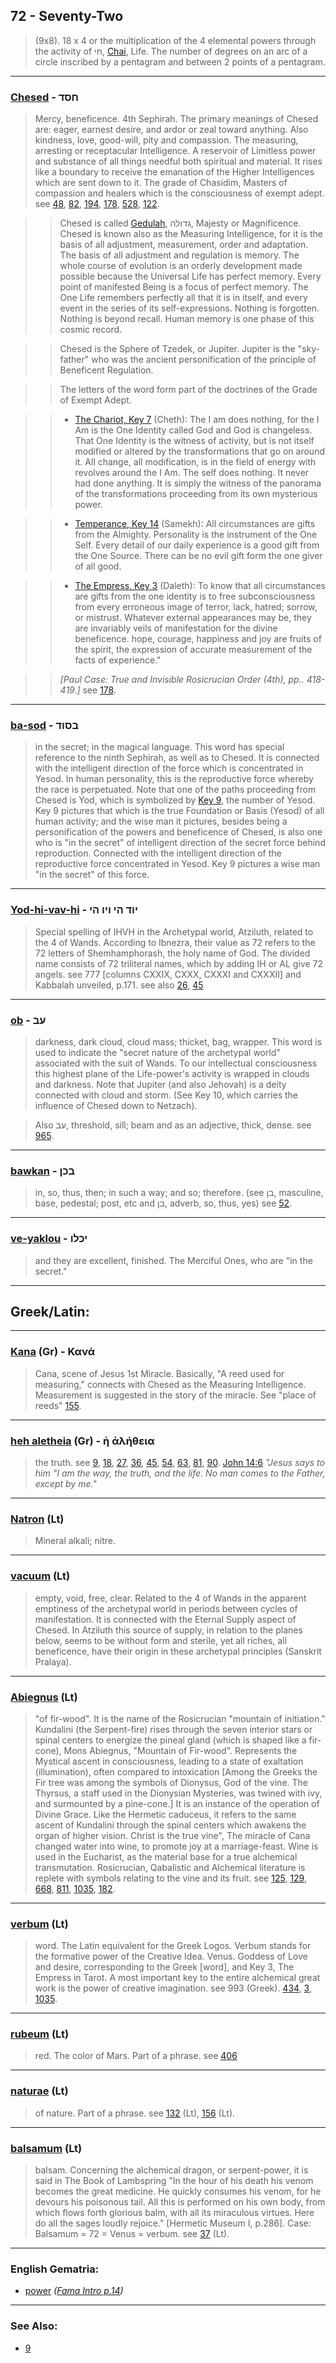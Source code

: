 ## 72 - Seventy-Two
> (9x8). 18 x 4 or the multiplication of the 4 elemental powers through the activity of חי, [Chai](/keys/IH), Life. The number of degrees on an arc of a circle inscribed by a pentagram and between 2 points of a pentagram.

---

### [Chesed](/keys/ChSD) - חסד
> Mercy, beneficence. 4th Sephirah. The primary meanings of Chesed are: eager, earnest desire, and ardor or zeal toward anything. Also kindness, love, good-will, pity and compassion. The measuring, arresting or receptacular Intelligence. A reservoir of Limitless power and substance of all things needful both spiritual and material. It rises like a boundary to receive the emanation of the Higher Intelligences which are sent down to it. The grade of Chasidim, Masters of compassion and healers which is the consciousness of exempt adept. see [48](48), [82](82), [194](194), [178](178), [528](528), [122](122).

> > Chesed is called [Gedulah](/keys/GDVLH), גדולה, Majesty or Magnificence. Chesed is known also as the Measuring Intelligence, for it is the basis of all adjustment, measurement, order and adaptation. The basis of all adjustment and regulation is memory. The whole course of evolution is an orderly development made possible because the Universal Life has perfect memory. Every point of manifested Being is a focus of perfect memory. The One Life remembers perfectly all that it is in itself, and every event in the series of its self-expressions. Nothing is forgotten. Nothing is beyond recall. Human memory is one phase of this cosmic record.

> > Chesed is the Sphere of Tzedek, or Jupiter. Jupiter is the "sky-father" who was the ancient personification of the principle of Beneficent Regulation.

> > The letters of the word form part of the doctrines of the Grade of Exempt Adept.

> > - [The Chariot, Key 7](7) (Cheth): The I am does nothing, for the I Am is the One Identity called God and God is changeless. That One Identity is the witness of activity, but is not itself modified or altered by the transformations that go on around it. All change, all modification, is in the field of energy with revolves around the I Am. The self does nothing. It never had done anything. It is simply the witness of the panorama of the transformations proceeding from its own mysterious power.

> > - [Temperance, Key 14](14) (Samekh): All circumstances are gifts from the Almighty. Personality is the instrument of the One Self. Every detail of our daily experience is a good gift from the One Source. There can be no evil gift form the one giver of all good.

> > - [The Empress, Key 3](3) (Daleth): To know that all circumstances are gifts from the one identity is to free subconsciousness from every erroneous image of terror, lack, hatred; sorrow, or mistrust. Whatever external appearances may be, they are invariably veils of manifestation for the divine beneficence. hope, courage, happiness and joy are fruits of the spirit, the expression of accurate measurement of the facts of experience."

> > *[Paul Case: True and Invisible Rosicrucian Order (4th), pp.. 418- 419.]* see [178](178).

---

### [ba-sod](/keys/BSVD) - בסוד
> in the secret; in the magical language. This word has special reference to the ninth Sephirah, as well as to Chesed. It is connected with the intelligent direction of the force which is concentrated in Yesod. In human personality, this is the reproductive force whereby the race is perpetuated. Note that one of the paths proceeding from Chesed is Yod, which is symbolized by [Key 9](9), the number of Yesod. Key 9 pictures that which is the true Foundation or Basis (Yesod) of all human activity; and the wise man it pictures, besides being a personification of the powers and beneficence of Chesed, is also one who is "in the secret" of intelligent direction of the secret force behind reproduction. Connected with the intelligent direction of the reproductive force concentrated in Yesod. Key 9 pictures a wise man "in the secret" of this force.

---

### [Yod-hi-vav-hi](/keys/IVD.HI.VIV.HI) - יוד הי ויו הי
> Special spelling of IHVH in the Archetypal world, Atziluth, related to the 4 of Wands. According to Ibnezra, their value as 72 refers to the 72 letters of Shemhamphorash, the holy name of God. The divided name consists of 72 triliteral names, which by adding IH or AL give 72 angels. see 777 [columns CXXIX, CXXX, CXXXI and CXXXII] and Kabbalah unveiled, p.171. see also [26](26), [45](45)

---

### [ob](/keys/OB) - עב
> darkness, dark cloud, cloud mass; thicket, bag, wrapper. This word is used to indicate the "secret nature of the archetypal world" associated with the suit of Wands. To our intellectual consciousness this highest plane of the Life-power's activity is wrapped in clouds and darkness. Note that Jupiter (and also Jehovah) is a deity connected with cloud and storm. (See Key 10, which carries the influence of Chesed down to Netzach).

> Also עב, threshold, sill; beam and as an adjective, thick, dense. see [965](965).

---

### [bawkan](/keys/BKN) - בכן
> in, so, thus, then; in such a way; and so; therefore. (see בן, masculine, base, pedestal; post, etc and בן, adverb, so, thus, yes) see [52](52).

---

### [ve-yaklou](/keys/VIKLV) - יכלו
> and they are excellent, finished. The Merciful Ones, who are "in the secret."

---

## Greek/Latin:

---

### [Kana](/greek?word=kana) (Gr) - Κανά
> Cana, scene of Jesus 1st Miracle. Basically, "A reed used for measuring," connects with Chesed as the Measuring Intelligence. Measurement is suggested in the story of the miracle. See "place of reeds" [155](155).

---

### [heh aletheia](/greek?word=h+alhtheia) (Gr) - ἡ ἀλήθεια
> the truth. see [9](9), [18](18), [27](27), [36](36), [45](45), [54](54), [63](63), [81](81), [90](90). [John 14:6](http://biblehub.com/john/14-6.htm) *"Jesus says to him "I am the way, the truth, and the life. No man comes to the Father, except by me."*

---

### [Natron](/latin?word=Natron) (Lt)
> Mineral alkali; nitre.

---

### [vacuum](/latin?word=vacuum) (Lt)
> empty, void, free, clear. Related to the 4 of Wands in the apparent emptiness of the archetypal world in periods between cycles of manifestation. It is connected with the Eternal Supply aspect of Chesed. In Atziluth this source of supply, in relation to the planes below, seems to be without form and sterile, yet all riches, all beneficence, have their origin in these archetypal principles (Sanskrit Pralaya).

---

### [Abiegnus](/latin?word=Abiegnus) (Lt)
> "of fir-wood". It is the name of the Rosicrucian "mountain of initiation." Kundalini (the Serpent-fire) rises through the seven interior stars or spinal centers to energize the pineal gland (which is shaped like a fir-cone), Mons Abiegnus, "Mountain of Fir-wood". Represents the Mystical ascent in consciousness, leading to a state of exaltation (illumination), often compared to intoxication [Among the Greeks the Fir tree was among the symbols of Dionysus, God of the vine. The Thyrsus, a staff used in the Dionysian Mysteries, was twined with ivy, and surmounted by a pine-cone.] It is an instance of the operation of Divine Grace. Like the Hermetic caduceus, it refers to the same ascent of Kundalini through the spinal centers which awakens the organ of higher vision. Christ is the true vine", The miracle of Cana changed water into wine, to promote joy at a marriage-feast. Wine is used in the Eucharist, as the material base for a true alchemical transmutation. Rosicrucian, Qabalistic and Alchemical literature is replete with symbols relating to the vine and its fruit. see [125](125), [129](129), [668](668), [811](811), [1035](1035), [182](182).

---

### [verbum](/latin?word=verbum) (Lt)
> word. The Latin equivalent for the Greek Logos. Verbum stands for the formative power of the Creative Idea. Venus. Goddess of Love and desire, corresponding to the Greek [word], and Key 3, The Empress in Tarot. A most important key to the entire alchemical great work is the power of creative imagination. see 993 (Greek). [434](434), [3](3), [1035](1035).

---

### [rubeum](/latin?word=rubeum) (Lt)
> red. The color of Mars. Part of a phrase. see [406](406)

---

### [naturae](/latin?word=naturae) (Lt)
> of nature. Part of a phrase. see [132](132) (Lt), [156](156) (Lt).

---

### [balsamum](/latin?word=balsamum) (Lt)
> balsam. Concerning the alchemical dragon, or serpent-power, it is said in The Book of Lambspring "In the hour of his death his venom becomes the great medicine. He quickly consumes his venom, for he devours his poisonous tail. All this is performed on his own body, from which flows forth glorious balm, with all its miraculous virtues. Here do all the sages loudly rejoice." [Hermetic Museum I, p.286]. Case: Balsamum = 72 = Venus = verbum. see [37](37) (Lt).

---

### English Gematria:

- [power](/english?word=power) *([Fama Intro p.14](https://archive.org/stream/fameconfessionof00vaug#page/n14))*

---

### See Also:

- [9](9)